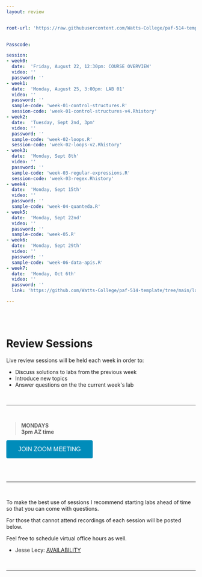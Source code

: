 ```yaml
---
layout: review


root-url: 'https://raw.githubusercontent.com/Watts-College/paf-514-template/main/review-sessions/'

 
Passcode: 

session: 
- week0:
  date:  'Friday, August 22, 12:30pm: COURSE OVERVIEW'  
  video: ''
  password: ''
- week1:
  date:  'Monday, August 25, 3:00pm: LAB 01'  
  video: ''
  password: ''
  sample-code: 'week-01-control-structures.R' 
  session-code: 'week-01-control-structures-v4.Rhistory' 
- week2:
  date:  'Tuesday, Sept 2nd, 3pm'  
  video: '' 
  password: ''
  sample-code: 'week-02-loops.R' 
  session-code: 'week-02-loops-v2.Rhistory' 
- week3:
  date:  'Monday, Sept 8th'  
  video: ''
  password: ''
  sample-code: 'week-03-regular-expressions.R' 
  session-code: 'week-03-regex.Rhistory' 
- week4:
  date:  'Monday, Sept 15th'  
  video: ''
  password: ''
  sample-code: 'week-04-quanteda.R'
- week5:
  date:  'Monday, Sept 22nd'  
  video: ''
  password: ''  
  sample-code: 'week-05.R'  
- week6:
  date:  'Monday, Sept 29th'  
  video: ''
  password: ''
  sample-code: 'week-06-data-apis.R'
- week7:
  date:  'Monday, Oct 6th'  
  video: ''
  password: ''
  link: 'https://github.com/Watts-College/paf-514-template/tree/main/labs/batch-demo'

---
```





<br><br>

# Review Sessions 

Live review sessions will be held each week in order to: 

* Discuss solutions to labs from the previous week 
* Introduce new topics 
* Answer questions on the the current week's lab 


<br> 
<hr>
<br>


> **MONDAYS**    
> **3pm AZ time** 

<a href='https://asu.zoom.us/j/89752412079' target=""> <button class="zoom">JOIN ZOOM MEETING</button></a>

<br>



<!--  **Add to your calendar:** <a target="_blank" href=""><img border="0" src="https://www.google.com/calendar/images/ext/gc_button1_en.gif"></a>  -->




<br> 
<hr>
<br>


To make the best use of sessions I recommend starting labs ahead of time so that you can come with questions. 

For those that cannot attend recordings of each session will be posted below. 

Feel free to schedule virtual office hours as well.   

* Jesse Lecy: [AVAILABILITY](https://www.calendar.com/lecy/meet30/)


<br> 
<hr>
<br>
<br>





<style>
.zoom {
  background-color: #008CBA; 
  border: none;
  color: white;
  padding: 15px 32px;
  text-align: center;
  text-decoration: none;
  display: inline-block;
  font-size: 16px;
  border-radius: 4px;
}
</style>




